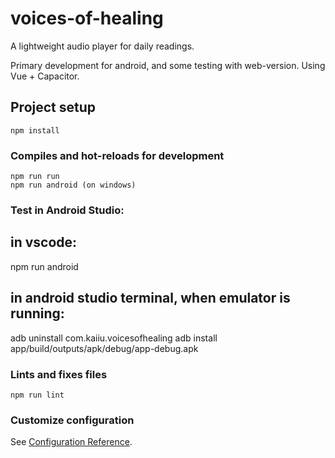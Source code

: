 # voices-of-healing

A lightweight audio player for daily readings.

Primary development for android, and some testing with web-version.
Using Vue + Capacitor.

## Project setup
```
npm install
```

### Compiles and hot-reloads for development
```
npm run run
npm run android (on windows)
```

### Test in Android Studio:
in vscode:
----------
npm run android

in android studio terminal, when emulator is running:
-----------------------------------------------------
adb uninstall com.kaiiu.voicesofhealing
adb install app/build/outputs/apk/debug/app-debug.apk



### Lints and fixes files
```
npm run lint
```

### Customize configuration
See [Configuration Reference](https://cli.vuejs.org/config/).
